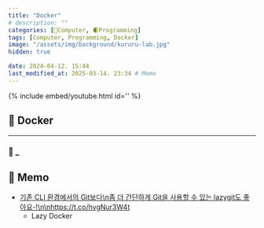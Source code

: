 ```yaml
---
title: "Docker"
# description: ""
categories: [💫Computer, 🌒Programming]
tags: [Computer, Programming, Docker]
image: "/assets/img/background/kururu-lab.jpg"
hidden: true

date: 2024-04-12. 15:44
last_modified_at: 2025-03-14. 23:34 # Memo
---
```


{% include embed/youtube.html id='' %}

## 💫 Docker

---

### 🫧 _

## 💫 Memo

- [기존 CLI 환경에서의 Git보다\n좀 더 간단하게 Git을 사용할 수 있는 lazygit도 좋아요-!\n\nhttps://t.co/hvgNur3W4t](https://x.com/2daeeun/status/1863092520462532734)
  - Lazy Docker
